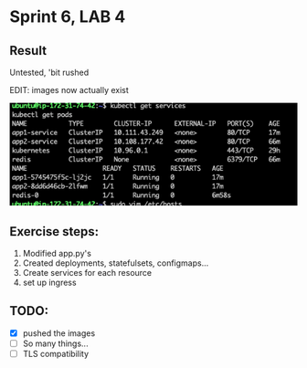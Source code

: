 # Sprint 6, LAB 4

## Result
Untested, 'bit rushed

EDIT: images now actually exist

![result](https://github.com/txrm/edix-S6L4/blob/main/screencaps/img.png?raw=true)


## Exercise steps:

1. Modified app.py's
2. Created deployments, statefulsets, configmaps...
3. Create services for each resource
4. set up ingress

## TODO:
- [x] pushed the images
- [ ] So many things...
- [ ] TLS compatibility